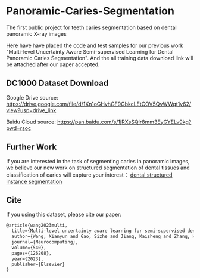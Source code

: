 # Panoramic-Caries-Segmentation
The first public project for teeth caries segmentation based on  dental panoramic X-ray images

Here have have placed the code and test samples for our previous work "Multi-level Uncertainty Aware Semi-supervised
Learning for Dental Panoramic Caries Segmentation". And the all training data download link will be attached after our paper accepted.  

DC1000 Dataset Download
---
Google Drive source: https://drive.google.com/file/d/1Xn1oGHvhGF9GbkcLEtCOV5QvWWqt1y62/view?usp=drive_link

Baidu Cloud source: https://pan.baidu.com/s/1jRXsSQIr8mm3EyGYELv9kg?pwd=rsoc

Further Work
---
If you are interested in the task of segmenting caries in panoramic images, we believe our new work on structured segmentation of dental tissues and classification of caries will capture your interest：
[dental structured instance segmentation](https://github.com/Zzz512/TSD)

Cite
---
If you using this dataset, please cite our paper:
```markdown
@article{wang2023multi,
  title={Multi-level uncertainty aware learning for semi-supervised dental panoramic caries segmentation},
  author={Wang, Xianyun and Gao, Sizhe and Jiang, Kaisheng and Zhang, Huicong and Wang, Linhong and Chen, Feng and Yu, Jun and Yang, Fan},
  journal={Neurocomputing},
  volume={540},
  pages={126208},
  year={2023},
  publisher={Elsevier}
}
```
